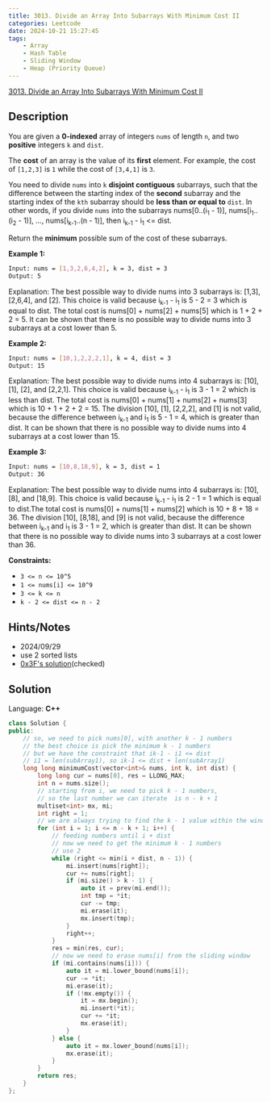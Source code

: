 ```yaml
---
title: 3013. Divide an Array Into Subarrays With Minimum Cost II
categories: Leetcode
date: 2024-10-21 15:27:45
tags:
    - Array
    - Hash Table
    - Sliding Window
    - Heap (Priority Queue)
---
```


[3013. Divide an Array Into Subarrays With Minimum Cost II](https://leetcode.com/problems/divide-an-array-into-subarrays-with-minimum-cost-ii/description/)

## Description

You are given a **0-indexed**  array of integers `nums` of length `n`, and two **positive**  integers `k` and `dist`.

The **cost**  of an array is the value of its **first**  element. For example, the cost of `[1,2,3]` is `1` while the cost of `[3,4,1]` is `3`.

You need to divide `nums` into `k` **disjoint contiguous** subarrays, such that the difference between the starting index of the **second**  subarray and the starting index of the `kth` subarray should be **less than or equal to**  `dist`. In other words, if you divide `nums` into the subarrays nums[0..(i<sub>1</sub> - 1)], nums[i<sub>1</sub>..(i<sub>2</sub> - 1)], ..., nums[i<sub>k-1</sub>..(n - 1)], then i<sub>k-1</sub> - i<sub>1</sub> <= dist.

Return the **minimum**  possible sum of the cost of these subarrays.

**Example 1:**

```bash
Input: nums = [1,3,2,6,4,2], k = 3, dist = 3
Output: 5
```

Explanation: The best possible way to divide nums into 3 subarrays is: [1,3], [2,6,4], and [2]. This choice is valid because i<sub>k-1</sub> - i<sub>1</sub> is 5 - 2 = 3 which is equal to dist. The total cost is nums[0] + nums[2] + nums[5] which is 1 + 2 + 2 = 5.
It can be shown that there is no possible way to divide nums into 3 subarrays at a cost lower than 5.

**Example 2:**

```bash
Input: nums = [10,1,2,2,2,1], k = 4, dist = 3
Output: 15
```

Explanation: The best possible way to divide nums into 4 subarrays is: [10], [1], [2], and [2,2,1]. This choice is valid because i<sub>k-1</sub> - i<sub>1</sub> is 3 - 1 = 2 which is less than dist. The total cost is nums[0] + nums[1] + nums[2] + nums[3] which is 10 + 1 + 2 + 2 = 15.
The division [10], [1], [2,2,2], and [1] is not valid, because the difference between i<sub>k-1</sub> and i<sub>1</sub> is 5 - 1 = 4, which is greater than dist.
It can be shown that there is no possible way to divide nums into 4 subarrays at a cost lower than 15.

**Example 3:**

```bash
Input: nums = [10,8,18,9], k = 3, dist = 1
Output: 36
```

Explanation: The best possible way to divide nums into 4 subarrays is: [10], [8], and [18,9]. This choice is valid because i<sub>k-1</sub> - i<sub>1</sub> is 2 - 1 = 1 which is equal to dist.The total cost is nums[0] + nums[1] + nums[2] which is 10 + 8 + 18 = 36.
The division [10], [8,18], and [9] is not valid, because the difference between i<sub>k-1</sub> and i<sub>1</sub> is 3 - 1 = 2, which is greater than dist.
It can be shown that there is no possible way to divide nums into 3 subarrays at a cost lower than 36.

**Constraints:**

- `3 <= n <= 10^5`
- `1 <= nums[i] <= 10^9`
- `3 <= k <= n`
- `k - 2 <= dist <= n - 2`

## Hints/Notes

- 2024/09/29
- use 2 sorted lists
- [0x3F's solution](https://leetcode.cn/problems/divide-an-array-into-subarrays-with-minimum-cost-ii/solutions/2614067/liang-ge-you-xu-ji-he-wei-hu-qian-k-1-xi-zdzx/)(checked)

## Solution

Language: **C++**

```C++
class Solution {
public:
    // so, we need to pick nums[0], with another k - 1 numbers
    // the best choice is pick the minimum k - 1 numbers
    // but we have the constraint that ik-1 - i1 <= dist
    // i1 = len(subArray1), so ik-1 <= dist + len(subArray1)
    long long minimumCost(vector<int>& nums, int k, int dist) {
        long long cur = nums[0], res = LLONG_MAX;
        int n = nums.size();
        // starting from i, we need to pick k - 1 numbers,
        // so the last number we can iterate  is n - k + 1
        multiset<int> mx, mi;
        int right = 1;
        // we are always trying to find the k - 1 value within the window [i, i + dist]
        for (int i = 1; i <= n - k + 1; i++) {
            // feeding numbers until i + dist
            // now we need to get the minimum k - 1 numbers
            // use 2
            while (right <= min(i + dist, n - 1)) {
                mi.insert(nums[right]);
                cur += nums[right];
                if (mi.size() > k - 1) {
                    auto it = prev(mi.end());
                    int tmp = *it;
                    cur -= tmp;
                    mi.erase(it);
                    mx.insert(tmp);
                }
                right++;
            }
            res = min(res, cur);
            // now we need to erase nums[i] from the sliding window
            if (mi.contains(nums[i])) {
                auto it = mi.lower_bound(nums[i]);
                cur -= *it;
                mi.erase(it);
                if (!mx.empty()) {
                    it = mx.begin();
                    mi.insert(*it);
                    cur += *it;
                    mx.erase(it);
                }
            } else {
                auto it = mx.lower_bound(nums[i]);
                mx.erase(it);
            }
        }
        return res;
    }
};
```
